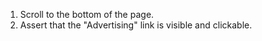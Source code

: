 1. Scroll to the bottom of the page.
2. Assert that the "Advertising" link is visible and clickable.